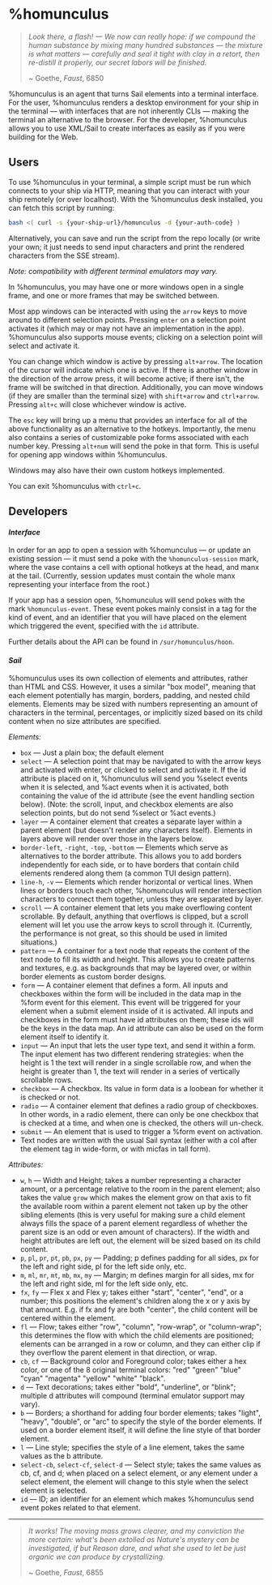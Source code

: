 # %homunculus

> *Look there, a flash! — We now can really hope:* 
> *if we compound the human substance* 
> *by mixing many hundred substances* 
> *— the mixture is what matters — carefully* 
> *and seal it tight with clay in a retort,* 
> *then re-distill it properly,* 
> *our secret labors will be finished.* 
> 
> ~ Goethe, *Faust*, 6850

%homunculus is an agent that turns Sail elements into a terminal interface. For the user, %homunculus renders a desktop environment for your ship in the terminal — with interfaces that are not inherently CLIs — making the terminal an alternative to the browser. For the developer, %homunculus allows you to use XML/Sail to create interfaces as easily as if you were building for the Web.

## Users

To use %homunculus in your terminal, a simple script must be run which connects to your ship via HTTP, meaning that you can interact with your ship remotely (or over localhost). With the %homunculus desk installed, you can fetch this script by running:

```bash
bash <( curl -s {your-ship-url}/homunculus -d {your-auth-code} )
```

Alternatively, you can save and run the script from the repo locally (or write your own; it just needs to send input characters and print the rendered characters from the SSE stream).

*Note: compatibility with different terminal emulators may vary.*

In %homunculus, you may have one or more windows open in a single frame, and one or more frames that may be switched between. 

Most app windows can be interacted with using the `arrow` keys to move around to different selection points. Pressing `enter` on a selection point activates it (which may or may not have an implementation in the app). %homunculus also supports mouse events; clicking on a selection point will select and activate it.

You can change which window is active by pressing `alt+arrow`. The location of the cursor will indicate which one is active. If there is another window in the direction of the arrow press, it will become active; if there isn't, the frame will be switched in that direction. Additionally, you can move windows (if they are smaller than the terminal size) with `shift+arrow` and `ctrl+arrow`. Pressing `alt+c` will close whichever window is active.

The `esc` key will bring up a menu that provides an interface for all of the above functionality as an alternative to the hotkeys. Importantly, the menu also contains a series of customizable poke forms associated with each number key. Pressing `alt+num` will send the poke in that form. This is useful for opening app windows within %homunculus.

Windows may also have their own custom hotkeys implemented.

You can exit %homunculus with `ctrl+c`.

## Developers

#### *Interface*

In order for an app to open a session with %homunculus — or update an existing session — it must send a poke with the `%homunculus-session` mark, where the vase contains a cell with optional hotkeys at the head, and manx at the tail. (Currently, session updates must contain the whole manx representing your interface from the root.)

If your app has a session open, %homunculus will send pokes with the mark `%homunculus-event`. These event pokes mainly consist in a tag for the kind of event, and an identifier that you will have placed on the element which triggered the event, specified with the `id` attribute.

Further details about the API can be found in `/sur/homunculus/hoon`.

#### *Sail*

%homunculus uses its own collection of elements and attributes, rather than HTML and CSS. However, it uses a similar "box model", meaning that each element potentially has margin, borders, padding, and nested child elements. Elements may be sized with numbers representing an amount of characters in the terminal, percentages, or implicitly sized based on its child content when no size attributes are specified.

*Elements:*

- `box` — Just a plain box; the default element
- `select` — A selection point that may be navigated to with the arrow keys and activated with enter, or clicked to select and activate it. If the id attribute is placed on it, %homunculus will send you %select events when it is selected, and %act events when it is activated, both containing the value of the id attribute (see the event handling section below). (Note: the scroll, input, and checkbox elements are also selection points, but do not send %select or %act events.)
- `layer` — A container element that creates a separate layer within a parent element (but doesn't render any characters itself). Elements in layers above will render over those in the layers below. 
- `border-left`, `-right`, `-top`, `-bottom` — Elements which serve as alternatives to the border attribute. This allows you to add borders independently for each side, or to have borders that contain child elements rendered along them (a common TUI design pattern).
- `line-h`, `-v` — Elements which render horizontal or vertical lines. When lines or borders touch each other, %homunculus will render intersection characters to connect them together, unless they are separated by layer.
- `scroll` — A container element that lets you make overflowing content scrollable. By default, anything that overflows is clipped, but a scroll element will let you use the arrow keys to scroll through it. (Currently, the performance is not great, so this should be used in limited situations.)
- `pattern` — A container for a text node that repeats the content of the text node to fill its width and height. This allows you to create patterns and textures, e.g. as backgrounds that may be layered over, or within border elements as custom border designs.
- `form` — A container element that defines a form. All inputs and checkboxes within the form will be included in the data map in the %form event for this element. This event will be triggered for your element when a submit element inside of it is activated. All inputs and checkboxes in the form must have id attributes on them; these ids will be the keys in the data map. An id attribute can also be used on the form element itself to identify it.
- `input` — An input that lets the user type text, and send it within a form. The input element has two different rendering strategies: when the height is 1 the text will render in a single scrollable row, and when the height is greater than 1, the text will render in a series of vertically scrollable rows.
- `checkbox` — A checkbox. Its value in form data is a loobean for whether it is checked or not.
- `radio` — A container element that defines a radio group of checkboxes. In other words, in a radio element, there can only be one checkbox that is checked at a time, and when one is checked, the others will un-check.
- `submit` — An element that is used to trigger a %form event on activation.
- Text nodes are written with the usual Sail syntax (either with a col after the element tag in wide-form, or with micfas in tall form).

*Attributes:*

- `w`, `h` — Width and Height; takes a number representing a character amount, or a percentage relative to the room in the parent element; also takes the value `grow` which makes the element grow on that axis to fit the available room within a parent element not taken up by the other sibling elements (this is very useful for making sure a child element always fills the space of a parent element regardless of whether the parent size is an odd or even amount of characters). If the width and height attributes are left out, the element will be sized based on its child content.
- `p`, `pl`, `pr`, `pt`, `pb`, `px`, `py` — Padding; p defines padding for all sides, px for the left and right side, pl for the left side only, etc.
- `m`, `ml`, `mr`, `mt`, `mb`, `mx`, `my` — Margin; m defines margin for all sides, mx for the left and right side, ml for the left side only, etc.
- `fx`, `fy` — Flex x and Flex y; takes either "start", "center", "end", or a number; this positions the element's children along the x or y axis by that amount. E.g. if fx and fy are both "center", the child content will be centered within the element.
- `fl` — Flow; takes either "row", "column", "row-wrap", or "column-wrap"; this determines the flow with which the child elements are positioned; elements can be arranged in a row or column, and they can either clip if they overflow the parent element in that direction, or wrap.
- `cb`, `cf` — Background color and Foreground color; takes either a hex color, or one of the 8 original terminal colors: "red" "green" "blue" "cyan" "magenta" "yellow" "white" "black".
- `d` — Text decorations; takes either "bold", "underline", or "blink"; multiple d attributes will compound (terminal emulator support may vary).
- `b` — Borders; a shorthand for adding four border elements; takes "light", "heavy", "double", or "arc" to specify the style of the border elements. If used on a border element itself, it will define the line style of that border element.
- `l` — Line style; specifies the style of a line element, takes the same values as the b attribute.
- `select-cb`, `select-cf`, `select-d` — Select style; takes the same values as cb, cf, and d; when placed on a select element, or any element under a select element, the element will change to this style when the select element is selected.
- `id` — ID; an identifier for an element which makes %homunculus send event pokes related to that element.

---

> *It works! The moving mass grows clearer,* 
> *and my conviction the more certain:* 
> *what's been extolled as Nature's mystery* 
> *can be investigated, if but Reason dare,* 
> *and what she used to let be just organic* 
> *we can produce by crystallizing.* 
> 
> ~ Goethe, *Faust*, 6855
